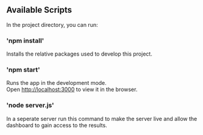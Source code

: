 ## Available Scripts

In the project directory, you can run:

### 'npm install'

Installs the relative packages used to develop this project.

### 'npm start'

Runs the app in the development mode.<br />
Open [http://localhost:3000](http://localhost:3000) to view it in the browser.


### 'node server.js'

In a seperate server run this command to make the server live and allow the dashboard to gain access to the results.
